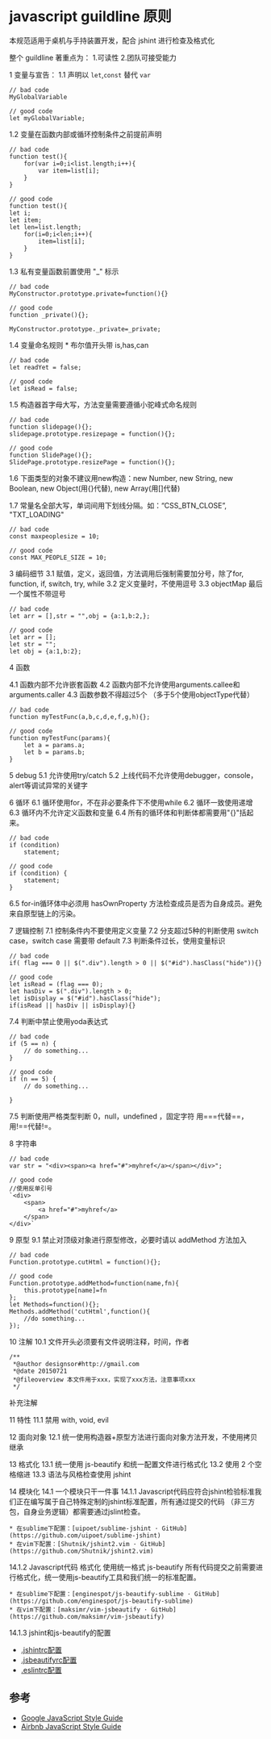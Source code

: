 # javascript guildline 原则

本规范适用于桌机与手持装置开发，配合 jshint 进行检查及格式化



整个 guildline 著重点为：
1.可读性
2.团队可接受能力


1 变量与宣告：
1.1 声明以 `let`,`const` 替代 `var`
```
// bad code
MyGlobalVariable

// good code
let myGlobalVariable;
```  

1.2 变量在函数内部或循环控制条件之前提前声明
```
// bad code
function test(){
    for(var i=0;i<list.length;i++){
        var item=list[i];
    }
}

// good code
function test(){
let i;
let item;
let len=list.length;
    for(i=0;i<len;i++){
        item=list[i];
    }
}
```

1.3 私有变量函数前置使用 "_" 标示
```
// bad code
MyConstructor.prototype.private=function(){}

// good code
function _private(){};

MyConstructor.prototype._private=_private;
```

1.4 变量命名规则
    * 布尔值开头带 is,has,can
```
// bad code
let readYet = false;

// good code
let isRead = false;
```

1.5 构造器首字母大写，方法变量需要遵循小驼峰式命名规则
```
// bad code
function slidepage(){};
slidepage.prototype.resizepage = function(){};

// good code
function SlidePage(){};
SlidePage.prototype.resizePage = function(){};
```

1.6 下面类型的对象不建议用new构造：new Number, new String, new Boolean, new Object(用{}代替), new Array(用[]代替)

1.7 常量名全部大写，单词间用下划线分隔。如：“CSS_BTN_CLOSE”, "TXT_LOADING"
```
// bad code
const maxpeoplesize = 10;

// good code
const MAX_PEOPLE_SIZE = 10;
```

3 编码细节
3.1 赋值，定义，返回值，方法调用后强制需要加分号，除了for, function, if, switch, try, while
3.2 定义变量时，不使用逗号
3.3 objectMap 最后一个属性不带逗号
```
// bad code
let arr = [],str = "",obj = {a:1,b:2,};

// good code
let arr = [];
let str = "";
let obj = {a:1,b:2};
```

4 函数

4.1 函数内部不允许嵌套函数
4.2 函数内部不允许使用arguments.callee和arguments.caller
4.3 函数参数不得超过5个 （多于5个使用objectType代替）
```
// bad code
function myTestFunc(a,b,c,d,e,f,g,h){};

// good code
function myTestFunc(params){
    let a = params.a;
    let b = params.b;
}
```
5 debug
5.1 允许使用try/catch
5.2 上线代码不允许使用debugger，console，alert等调试异常的关键字

6 循环
6.1 循环使用for，不在非必要条件下不使用while
6.2 循环一致使用递增
6.3 循环内不允许定义函数和变量
6.4 所有的循环体和判断体都需要用"{}"括起来。
```
// bad code
if (condition)
    statement;

// good code
if (condition) {
    statement;
}
```
6.5 for-in循环体中必须用 hasOwnProperty 方法检查成员是否为自身成员。避免来自原型链上的污染。


7 逻辑控制
7.1 控制条件内不要使用定义变量
7.2 分支超过5种的判断使用 switch case，switch case 需要带 default
7.3 判断条件过长，使用变量标识
```
// bad code
if( flag === 0 || $(".div").length > 0 || $("#id").hasClass("hide")){}

// good code
let isRead = (flag === 0);
let hasDiv = $(".div").length > 0;
let isDisplay = $("#id").hasClass("hide");
if(isRead || hasDiv || isDisplay){}
```

7.4 判断中禁止使用yoda表达式
```
// bad code
if (5 == n) {
    // do something...
}

// good code
if (n == 5) {
    // do something...

}
```

7.5 判断使用严格类型判断 0，null，undefined ，固定字符 用===代替==，用!==代替!=。

8 字符串
```
// bad code
var str = "<div><span><a href="#">myhref</a></span></div>";

// good code
//使用反单引号
`<div>
    <span>
        <a href="#">myhref</a>
    </span>
</div>`
```

9 原型
9.1 禁止对顶级对象进行原型修改，必要时请以 addMethod 方法加入

```
// bad code
Function.prototype.cutHtml = function(){};

// good code
Function.prototype.addMethod=function(name,fn){
    this.prototype[name]=fn
};
let Methods=function(){};
Methods.addMethod('cutHtml',function(){
    //do something...
});

```

10 注解
10.1 文件开头必须要有文件说明注释，时间，作者
```
/**
 *@author designsor#http://gmail.com
 *@date 20150721
 *@fileoverview 本文件用于xxx，实现了xxx方法，注意事项xxx
 */
```
补充注解

11 特性
11.1 禁用 with, void, evil


12 面向对象
12.1 统一使用构造器+原型方法进行面向对象方法开发，不使用拷贝继承

13 格式化
13.1 统一使用 js-beautify 和统一配置文件进行格式化
13.2 使用 2 个空格缩进
13.3 语法与风格检查使用 jshint

14 模块化
14.1 一个模块只干一件事
14.1.1 Javascript代码应符合jshint检验标准我们正在编写属于自己特殊定制的jshint标准配置，所有通过提交的代码 （非三方包，自身业务逻辑）都需要通过jslint检查。

    * 在sublime下配置：[uipoet/sublime-jshint · GitHub](https://github.com/uipoet/sublime-jshint)
    * 在vim下配置：[Shutnik/jshint2.vim · GitHub](https://github.com/Shutnik/jshint2.vim)
    
14.1.2 Javascript代码 格式化 使用统一格式 js-beautify
所有代码提交之前需要进行格式化，统一使用js-beautify工具和我们统一的标准配置。

    * 在sublime下配置：[enginespot/js-beautify-sublime · GitHub](https://github.com/enginespot/js-beautify-sublime)
    * 在vim下配置：[maksimr/vim-jsbeautify · GitHub](https://github.com/maksimr/vim-jsbeautify)

14.1.3 jshint和js-beautify的配置

* [.jshintrc配置](https://gist.github.com/xiaojue/fbe80093dc8058431568)
* [.jsbeautifyrc配置](https://gist.github.com/xiaojue/4e41578aa90c8d907130)
* [.eslintrc配置](https://github.com/hax/dotfiles/blob/master/es2016.eslintrc)


## 参考
* [Google JavaScript Style Guide](https://google.github.io/styleguide/jsguide.html)
* [Airbnb JavaScript Style Guide](http://airbnb.io/javascript/)


